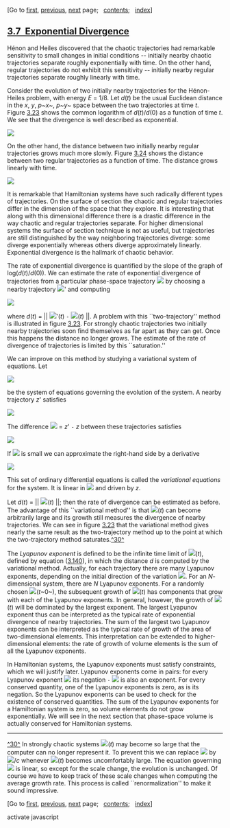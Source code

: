 <div class="navigation">

[Go to <span>[first](book.html),
[previous](book-Z-H-42.html)</span><span>,
[next](book-Z-H-44.html)</span> page<span>;
  </span><span>[contents](book-Z-H-4.html#%_toc_start)</span><span><span>;
  </span>[index](book-Z-H-82.html#%_index_start)</span>]

</div>

[3.7  Exponential Divergence](book-Z-H-4.html#%_toc_%_sec_3.7)
--------------------------------------------------------------

Hénon and Heiles discovered that the chaotic trajectories had remarkable
sensitivity to small changes in initial conditions -- initially nearby
chaotic trajectories separate roughly exponentially with time. On the
other hand, regular trajectories do not exhibit this sensitivity --
initially nearby regular trajectories separate roughly linearly with
time.

Consider the evolution of two initially nearby trajectories for the
Hénon-Heiles problem, with energy *E* = 1/8. Let *d*(*t*) be the usual
Euclidean distance in the *x*, *y*, *p*~*x*~, *p*~*y*~ space between the
two trajectories at time *t*. Figure [3.23](#FIGURE_3.23) shows the
common logarithm of *d*(*t*)/*d*(0) as a function of time *t*. We see
that the divergence is well described as exponential.

<div align="left">

![](chap3-Z-G-158.gif)

</div>

On the other hand, the distance between two initially nearby regular
trajectories grows much more slowly. Figure [3.24](#FIGURE_3.24) shows
the distance between two regular trajectories as a function of time. The
distance grows linearly with time.

<div align="left">

![](chap3-Z-G-159.gif)

</div>

It is remarkable that Hamiltonian systems have such radically different
types of trajectories. On the surface of section the chaotic and regular
trajectories differ in the dimension of the space that they explore. It
is interesting that along with this dimensional difference there is a
drastic difference in the way chaotic and regular trajectories separate.
For higher dimensional systems the surface of section technique is not
as useful, but trajectories are still distinguished by the way
neighboring trajectories diverge: some diverge exponentially whereas
others diverge approximately linearly. Exponential divergence is the
hallmark of chaotic behavior.

The rate of exponential divergence is quantified by the slope of the
graph of log(*d*(*t*)/*d*(0)). We can estimate the rate of exponential
divergence of trajectories from a particular phase-space trajectory
![](chap3-Z-G-D-5.gif) by choosing a nearby trajectory
![](chap3-Z-G-D-5.gif)' and computing

<div align="left">

![](chap3-Z-G-160.gif)

</div>

where *d*(*t*) = || ![](chap3-Z-G-D-5.gif)'(*t*) `-`
![](chap3-Z-G-D-5.gif)(*t*) ||. A problem with this \`\`two-trajectory''
method is illustrated in figure [3.23](#FIGURE_3.23). For strongly
chaotic trajectories two initially nearby trajectories soon find
themselves as far apart as they can get. Once this happens the distance
no longer grows. The estimate of the rate of divergence of trajectories
is limited by this \`\`saturation.''

We can improve on this method by studying a variational system of
equations. Let

<div align="left">

![](chap3-Z-G-161.gif)

</div>

be the system of equations governing the evolution of the system. A
nearby trajectory *z*' satisfies

<div align="left">

![](chap3-Z-G-162.gif)

</div>

The difference ![](chap2-Z-G-D-10.gif) = *z*' `-` *z* between these
trajectories satisfies

<div align="left">

![](chap3-Z-G-163.gif)

</div>

If ![](chap2-Z-G-D-10.gif) is small we can approximate the right-hand
side by a derivative

<div align="left">

![](chap3-Z-G-164.gif)

</div>

This set of ordinary differential equations is called the *variational
equations* for the system. It is linear in ![](chap2-Z-G-D-10.gif) and
driven by *z*.

Let *d*(*t*) = || ![](chap2-Z-G-D-10.gif)(*t*) ||; then the rate of
divergence can be estimated as before. The advantage of this
\`\`variational method'' is that ![](chap2-Z-G-D-10.gif)(*t*) can become
arbitrarily large and its growth still measures the divergence of nearby
trajectories. We can see in figure [3.23](#FIGURE_3.23) that the
variational method gives nearly the same result as the two-trajectory
method up to the point at which the two-trajectory method
saturates.[^30^](#footnote_Temp_276)

The *Lyapunov exponent* is defined to be the infinite time limit of
![](chap1-Z-G-D-1.gif)(*t*), defined by
equation ([3.140](#EQUATION_3.140)), in which the distance *d* is
computed by the variational method. Actually, for each trajectory there
are many Lyapunov exponents, depending on the initial direction of the
variation ![](chap2-Z-G-D-10.gif). For an *N*-dimensional system, there
are *N* Lyapunov exponents. For a randomly chosen
![](chap2-Z-G-D-10.gif)(*t*~0~), the subsequent growth of
![](chap2-Z-G-D-10.gif)(*t*) has components that grow with each of the
Lyapunov exponents. In general, however, the growth of
![](chap2-Z-G-D-10.gif)(*t*) will be dominated by the largest exponent.
The largest Lyapunov exponent thus can be interpreted as the typical
rate of exponential divergence of nearby trajectories. The sum of the
largest two Lyapunov exponents can be interpreted as the typical rate of
growth of the area of two-dimensional elements. This interpretation can
be extended to higher-dimensional elements: the rate of growth of volume
elements is the sum of all the Lyapunov exponents.

In Hamiltonian systems, the Lyapunov exponents must satisfy constraints,
which we will justify later. Lyapunov exponents come in pairs: for every
Lyapunov exponent ![](chap1-Z-G-D-40.gif) its negation `-`
![](chap1-Z-G-D-40.gif) is also an exponent. For every conserved
quantity, one of the Lyapunov exponents is zero, as is its negation. So
the Lyapunov exponents can be used to check for the existence of
conserved quantities. The sum of the Lyapunov exponents for a
Hamiltonian system is zero, so volume elements do not grow
exponentially. We will see in the next section that phase-space volume
is actually conserved for Hamiltonian systems.

<div class="smallprint">

------------------------------------------------------------------------

</div>

<div class="footnote">

[^30^](#call_footnote_Temp_276) In strongly chaotic systems
![](chap2-Z-G-D-10.gif)(*t*) may become so large that the computer can
no longer represent it. To prevent this we can replace
![](chap2-Z-G-D-10.gif) by ![](chap2-Z-G-D-10.gif)/*c* whenever
![](chap2-Z-G-D-10.gif)(*t*) becomes uncomfortably large. The equation
governing ![](chap2-Z-G-D-10.gif) is linear, so except for the scale
change, the evolution is unchanged. Of course we have to keep track of
these scale changes when computing the average growth rate. This process
is called \`\`renormalization'' to make it sound impressive.

</div>

<div class="navigation">

[Go to <span>[first](book.html),
[previous](book-Z-H-42.html)</span><span>,
[next](book-Z-H-44.html)</span> page<span>;
  </span><span>[contents](book-Z-H-4.html#%_toc_start)</span><span><span>;
  </span>[index](book-Z-H-82.html#%_index_start)</span>]

</div>

activate javascript

